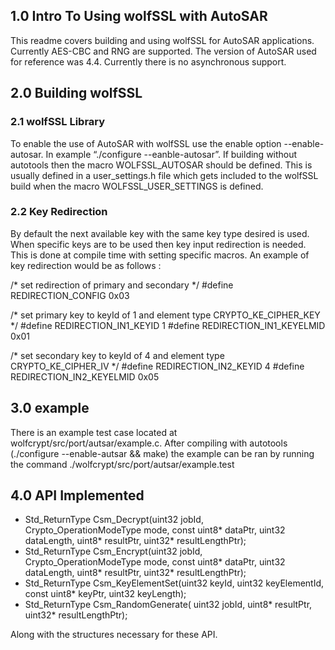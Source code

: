 ## 1.0 Intro To Using wolfSSL with AutoSAR

This readme covers building and using wolfSSL for AutoSAR applications. Currently AES-CBC and RNG are supported. The version of AutoSAR used for reference was 4.4. Currently there is no asynchronous support.


## 2.0 Building wolfSSL

### 2.1 wolfSSL Library
To enable the use of AutoSAR with wolfSSL use the enable option --enable-autosar. In example “./configure --eanble-autosar”. If building without autotools then the macro WOLFSSL_AUTOSAR should be defined. This is usually defined in a user_settings.h file which gets included to the wolfSSL build when the macro WOLFSSL_USER_SETTINGS is defined.


### 2.2 Key Redirection
By default the next available key with the same key type desired is used. When specific keys are to be used then key input redirection is needed. This is done at compile time with setting specific macros. An example of key redirection would be as follows :

/* set redirection of primary and secondary */
#define REDIRECTION_CONFIG 0x03

/* set primary key to keyId of 1 and element type CRYPTO_KE_CIPHER_KEY */
#define REDIRECTION_IN1_KEYID 1
#define REDIRECTION_IN1_KEYELMID 0x01


/* set secondary key to keyId of 4 and element type CRYPTO_KE_CIPHER_IV */
#define REDIRECTION_IN2_KEYID 4
#define REDIRECTION_IN2_KEYELMID 0x05


## 3.0 example

There is an example test case located at wolfcrypt/src/port/autsar/example.c. After compiling with autotools (./configure --enable-autsar && make) the example can be ran by running the command ./wolfcrypt/src/port/autsar/example.test

## 4.0 API Implemented

- Std_ReturnType Csm_Decrypt(uint32 jobId,                            
         Crypto_OperationModeType mode, const uint8* dataPtr, uint32 dataLength, 
         uint8* resultPtr, uint32* resultLengthPtr);                             
- Std_ReturnType Csm_Encrypt(uint32 jobId,                            
         Crypto_OperationModeType mode, const uint8* dataPtr, uint32 dataLength, 
         uint8* resultPtr, uint32* resultLengthPtr);                             
- Std_ReturnType Csm_KeyElementSet(uint32 keyId, uint32 keyElementId, 
         const uint8* keyPtr, uint32 keyLength);                                 
- Std_ReturnType Csm_RandomGenerate( uint32 jobId, uint8* resultPtr,  
         uint32* resultLengthPtr);

Along with the structures necessary for these API.